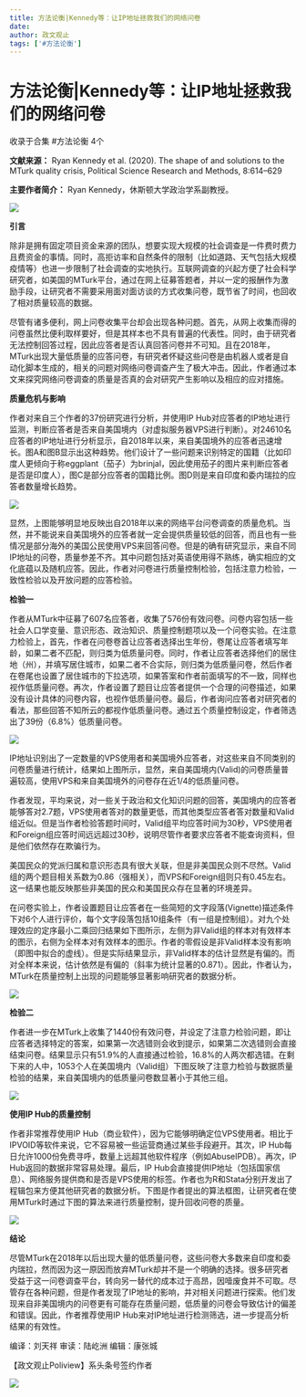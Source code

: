 ```yaml
---
title: 方法论衡|Kennedy等：让IP地址拯救我们的网络问卷
date: 
author: 政文观止
tags: ['#方法论衡']
---
```

# 方法论衡|Kennedy等：让IP地址拯救我们的网络问卷


收录于合集 #方法论衡 4个

**文献来源：** Ryan Kennedy et al. (2020). The shape of and solutions to the MTurk
quality crisis, Political Science Research and Methods, 8:614–629  

  

 **主要作者简介：** Ryan Kennedy，休斯顿大学政治学系副教授。

![](/images/214/2.jpeg)

  

  

 **引言**

除非是拥有固定项目资金来源的团队，想要实现大规模的社会调查是一件费时费力且费资金的事情。同时，高拒访率和自然条件的限制（比如道路、天气包括大规模疫情等）也进一步限制了社会调查的实地执行。互联网调查的兴起方便了社会科学研究者，如美国的MTurk平台，通过在网上征募答题者，并以一定的报酬作为激励手段，让研究者不需要采用面对面访谈的方式收集问卷，既节省了时间，也回收了相对质量较高的数据。

  

尽管有诸多便利，网上问卷收集平台却会出现各种问题。首先，从网上收集而得的问卷虽然比便利取样要好，但是其样本也不具有普遍的代表性。同时，由于研究者无法控制回答过程，因此应答者是否认真回答问卷并不可知。且在2018年，MTurk出现大量低质量的应答问卷，有研究者怀疑这些问卷是由机器人或者是自动化脚本生成的，相关的问题对网络问卷调查产生了极大冲击。因此，作者通过本文来探究网络问卷调查的质量是否真的会对研究产生影响以及相应的应对措施。

  

 **质量危机与影响**

作者对来自三个作者的37份研究进行分析，并使用IP
Hub对应答者的IP地址进行监测，判断应答者是否来自美国境内（对虚拟服务器VPS进行判断）。对24610名应答者的IP地址进行分析显示，自2018年以来，来自美国境外的应答者迅速增长。图A和图B显示出这种趋势。他们设计了一些问题来识别特定的国籍（比如印度人更倾向于称eggplant（茄子）为brinjal，因此使用茄子的图片来判断应答者是否是印度人），图C是部分应答者的国籍比例。图D则是来自印度和委内瑞拉的应答者数量增长趋势。

![](/images/214/3.png)

显然，上图能够明显地反映出自2018年以来的网络平台问卷调查的质量危机。当然，并不能说来自美国境外的应答者就一定会提供质量较低的回答，而且也有一些情况是部分海外的美国公民使用VPS来回答问卷。但是的确有研究显示，来自不同IP地址的问卷，质量参差不齐。其中问题包括对英语使用得不熟练，确实相应的文化底蕴以及随机应答。因此，作者对问卷进行质量控制检验，包括注意力检验，一致性检验以及开放问题的应答检验。

  

 **检验一**

作者从MTurk中征募了607名应答者，收集了576份有效问卷。问卷内容包括一些社会人口学变量、意识形态、政治知识、质量控制题项以及一个问卷实验。在注意力检验上，首先，作者在问卷卷首让应答者选择出生年份，卷尾让应答者填写年龄，如果二者不匹配，则归类为低质量问卷。同时，作者让应答者选择他们的居住地（州），并填写居住城市，如果二者不合实际，则归类为低质量问卷，然后作者在卷尾也设置了居住城市的下拉选项，如果答案和作者前面填写的不一致，同样也视作低质量问卷。再次，作者设置了题目让应答者提供一个合理的问卷描述，如果没有设计具体的问卷内容，也视作低质量问卷。最后，作者询问应答者对研究者的看法，那些回答不知所云的都视作低质量问卷。通过五个质量控制设定，作者筛选出了39份（6.8%）低质量问卷。

![](/images/214/4.png)

IP地址识别出了一定数量的VPS使用者和美国境外应答者，对这些来自不同类别的问卷质量进行统计，结果如上图所示，显然，来自美国境内(Valid)的问卷质量普遍较高，使用VPS和来自美国境外的问卷存在近1/4的低质量问卷。

  

作者发现，平均来说，对一些关于政治和文化知识问题的回答，美国境内的应答者能够答对2.7题，VPS使用者答对的数量更低，而其他类型应答者答对数量和Valid组近似。但是当作者检验答题时间时，Valid组平均应答时间为30秒，VPS使用者和Foreign组应答时间远远超过30秒，说明尽管作者要求应答者不能查询资料，但是他们依然存在欺骗行为。

  

美国民众的党派归属和意识形态具有很大关联，但是非美国民众则不尽然。Valid组的两个题目相关系数为0.86（强相关），而VPS和Foreign组则只有0.45左右。这一结果也能反映那些非美国的民众和美国民众存在显著的环境差异。

  

在问卷实验上，作者设置题目让应答者在一些简短的文字段落(Vignette)描述条件下对6个人进行评价，每个文字段落包括10组条件（有一组是控制组）。对九个处理效应的定序最小二乘回归结果如下图所示，左侧为非Valid组的样本对有效样本的图示，右侧为全样本对有效样本的图示。作者的零假设是非Valid样本没有影响（即图中拟合的虚线）。但是实际结果显示，非Valid样本的估计显然是有偏的。而对全样本来说，估计依然是有偏的（斜率为统计显著的0.871）。因此，作者认为，MTurk在质量控制上出现的问题能够显著影响研究者的数据分析。

![](/images/214/5.png)

  

 **检验二**

作者进一步在MTurk上收集了1440份有效问卷，并设定了注意力检验问题，即让应答者选择特定的答案，如果第一次选错则会收到提示，如果第二次选错则会直接结束问卷。结果显示只有51.9%的人直接通过检验，16.8%的人两次都选错。在剩下来的人中，1053个人在美国境内（Valid组）下图反映了注意力检验与数据质量检验的结果，来自美国境内的低质量问卷数显著小于其他三组。

![](/images/214/6.png)

  

 **使用IP Hub的质量控制**

作者非常推荐使用IP Hub（商业软件），因为它能够明确定位VPS使用者。相比于IPVOID等软件来说，它不容易被一些运营商通过某些手段避开。其次，IP
Hub每日允许1000份免费寻呼，数量上远超其他软件程序（例如AbuseIPDB）。再次，IP Hub返回的数据非常容易处理。最后，IP
Hub会直接提供IP地址（包括国家信息）、网络服务提供商和是否是VPS使用的标签。作者也为R和Stata分别开发出了程辑包来方便其他研究者的数据分析。下图是作者提出的算法框图，让研究者在使用MTurk时通过下图的算法来进行质量控制，提升回收问卷的质量。

![](/images/214/7.png)

  

 **结论**

尽管MTurk在2018年以后出现大量的低质量问卷，这些问卷大多数来自印度和委内瑞拉，然而因为这一原因而放弃MTurk却并不是一个明确的选择。很多研究者受益于这一问卷调查平台，转向另一替代的成本过于高昂，因噎废食并不可取。尽管存在各种问题，但是作者发现了IP地址的影响，并对相关问题进行探索。他们发现来自非美国境内的问卷更有可能存在质量问题，低质量的问卷会导致估计的偏差和错误。因此，作者推荐使用IP
Hub来对IP地址进行检测筛选，进一步提高分析结果的有效性。

  

编译：刘天祥 审读：陆屹洲 编辑：康张城

【政文观止Poliview】系头条号签约作者

  

![](/images/214/8.jpeg)

  


